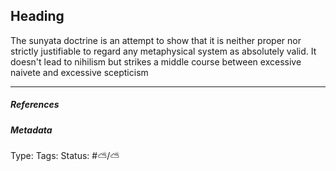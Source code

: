 ## Heading  # 

The sunyata doctrine is an attempt to show that it is neither proper nor strictly justifiable to regard any metaphysical system as absolutely valid. It doesn't lead to nihilism but strikes a middle course between excessive naivete and excessive scepticism

___

##### References



##### Metadata

Type: 
Tags:
Status: #⛅️/⛅️ 